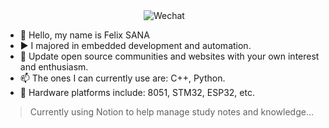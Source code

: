 <!-- <img align="right" src="https://cdn.jsdelivr.net/gh/systemannounce/piceeimg/2024/image-20240507014522162.png" width="200px" style="visibility:hidden" /> -->
<div align="center"> 
    <img src="https://github-readme-stats.vercel.app/api?username=systemannounce&show_icons=true&count_private=true&include_all_commits=true&theme=vue&hide=prs" alt="">
    <img src="https://github-readme-stats.vercel.app/api/top-langs/?username=systemannounce&layout=compact&langs_count=6&hide=HTML,batchfile&theme=buefy" alt="Wechat">
    <!--<a href="https://www.systemannounce.com">
        <img src="https://cdn.jsdelivr.net/gh/systemannounce/piceeimg/2024/image-20240507013218393.png" width="170px" alt="Remilia Scarlet">
    </a>-->
</div>

- 👋 Hello, my name is Felix SANA
- ▶️ I majored in embedded development and automation.  
- 🌱 Update open source communities and websites with your own interest and enthusiasm.  
- 📫 The ones I can currently use are: C++, Python.  
- 👀 Hardware platforms include: 8051, STM32, ESP32, etc.
> Currently using Notion to help manage study notes and knowledge...

<!---
systemannounce/systemannounce is a ✨ special ✨ repository because its `README.md` (this file) appears on your GitHub profile.
You can click the Preview link to take a look at your changes.
--->
